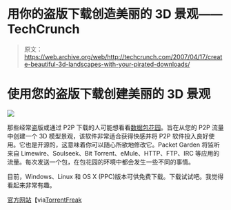 # 用你的盗版下载创造美丽的 3D 景观——TechCrunch

> 原文：<https://web.archive.org/web/http://techcrunch.com/2007/04/17/create-beautiful-3d-landscapes-with-your-pirated-downloads/>

# 使用您的盗版下载创建美丽的 3D 景观

![](img/77e0c23495f71004dfc2710acb4f9826.png)

那些经常盗版或通过 P2P 下载的人可能想看看[数据包花园](https://web.archive.org/web/20201206000801/http://www.packetgarden.com/)。旨在从您的 P2P 流量中创建一个 3D 模型景观，该软件非常适合获得快感并将 P2P 软件投入良好使用。它也是开源的，这意味着你可以随心所欲地修改它。Packet Garden 将监听来自 Limewire、Soulseek、Bit Torrent、eMule、HTTP、FTP、IRC 等应用的流量。每次发送一个包，在包花园的环境中都会发生一些不同的事情。

目前，Windows、Linux 和 OS X (PPC)版本可供免费下载。下载试试吧。我觉得看起来非常有趣。

[官方网站](https://web.archive.org/web/20201206000801/http://www.packetgarden.com/)【via[TorrentFreak](https://web.archive.org/web/20201206000801/http://torrentfreak.com/generate-3d-worlds-from-your-p2p-traffic/)